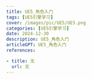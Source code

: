 ```yaml
---
title: UE5_角色入门
tags: [UE5引擎学习]
cover: /images/pic/UE5/UE5.png
categories: [UE5引擎学习]
date: 2024-12-30
description: UE5_角色入门
articleGPT: UE5_角色入门
references:

- title: 无
  url: 无
---
```


